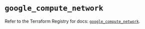 # `google_compute_network`

Refer to the Terraform Registry for docs: [`google_compute_network`](https://registry.terraform.io/providers/hashicorp/google/6.36.0/docs/resources/compute_network).

